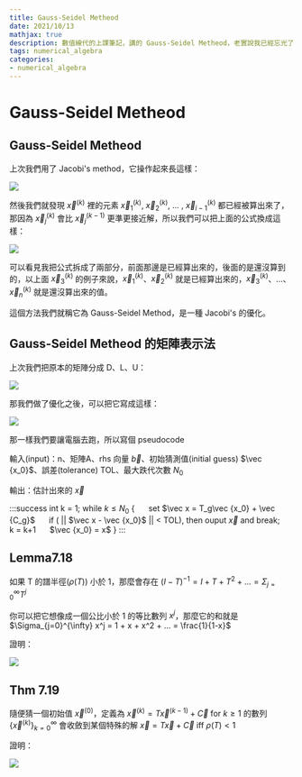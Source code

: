 ```yaml
---
title: Gauss-Seidel Metheod
date: 2021/10/13
mathjax: true
description: 數值線代的上課筆記，講的 Gauss-Seidel Metheod，老實說我已經忘光了
tags: numerical_algebra
categories:
- numerical_algebra
---
```


# Gauss-Seidel Metheod

## Gauss-Seidel Metheod

上次我們用了 Jacobi's method，它操作起來長這樣：

![](https://i.imgur.com/eUlvTE7.png)

然後我們就發現 $\vec x^{(k)}$ 裡的元素 $\vec x_1^{(k)}$, $\vec x_2^{(k)}$, ... , $\vec x_{i-1}^{(k)}$ 都已經被算出來了，那因為 $\vec x_j^{(k)}$ 會比 $\vec x_j^{(k-1)}$ 更準更接近解，所以我們可以把上面的公式換成這樣：

![](https://i.imgur.com/jwym5dn.png)

可以看見我把公式拆成了兩部分，前面那邊是已經算出來的，後面的是還沒算到的，以上面 $\vec x_3^{(k)}$ 的例子來說，$\vec x_1^{(k)}$、$\vec x_2^{(k)}$ 就是已經算出來的，$\vec x_3^{(k)}$、...、$\vec x_n^{(k)}$ 就是還沒算出來的值。

這個方法我們就稱它為 Gauss-Seidel Method，是一種 Jacobi's 的優化。

## Gauss-Seidel Metheod 的矩陣表示法

上次我們把原本的矩陣分成 D、L、U：

![](https://i.imgur.com/sWswU8M.png)

那我們做了優化之後，可以把它寫成這樣：

![](https://i.imgur.com/25V62pp.png)

那一樣我們要讓電腦去跑，所以寫個 pseudocode

輸入(input)：n、矩陣A、rhs 向量 $\vec b$、初始猜測值(initial guess) $\vec {x_0}$、誤差(tolerance) TOL、最大跌代次數 $N_0$

輸出：估計出來的 $\vec x$

:::success
int k = 1;
while $k \leq N_0$ {
$\quad$ set $\vec x = T_g\vec {x_0} + \vec {C_g}$
$\quad$ if ( \|\| $\vec x - \vec {x_0}$ \|\| < TOL), then ouput $\vec x$ and break; 
$\quad$ k = k+1
$\quad$ $\vec {x_0} = x$
}
:::

## Lemma7.18

如果 T 的譜半徑($\rho(T)$) 小於 1，那麼會存在 $(I-T)^{-1} = I + T + T^2 + ... = \Sigma_{j=0}^{\infty}T^j$ 

你可以把它想像成一個公比小於 1 的等比數列 $x^j$，那麼它的和就是 $\Sigma_{j=0}^{\infty} x^j = 1 + x + x^2 + ... = \frac{1}{1-x}$

證明：

![](https://i.imgur.com/GP1eilB.png)

## Thm 7.19

隨便猜一個初始值 $\vec x^{(0)}$，定義為 $\vec x^{(k)} = T\vec x^{(k-1)} + \vec C$ for $k \ge 1$ 的數列 $\{\vec x ^ {(k)}\}_{k=0}^{\infty}$ 會收斂到某個特殊的解 $\vec x = T\vec x + \vec C$ iff $\rho(T) < 1$

證明：

![](https://i.imgur.com/fCm1JUg.png)